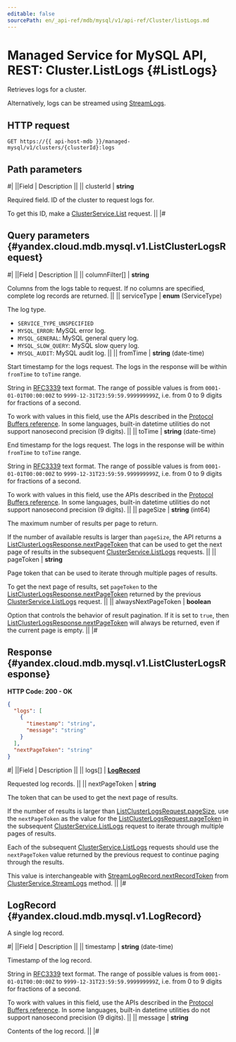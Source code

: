 ```yaml
---
editable: false
sourcePath: en/_api-ref/mdb/mysql/v1/api-ref/Cluster/listLogs.md
---
```


# Managed Service for MySQL API, REST: Cluster.ListLogs {#ListLogs}

Retrieves logs for a cluster.

Alternatively, logs can be streamed using [StreamLogs](/docs/managed-mysql/api-ref/Cluster/streamLogs#StreamLogs).

## HTTP request

```
GET https://{{ api-host-mdb }}/managed-mysql/v1/clusters/{clusterId}:logs
```

## Path parameters

#|
||Field | Description ||
|| clusterId | **string**

Required field. ID of the cluster to request logs for.

To get this ID, make a [ClusterService.List](/docs/managed-mysql/api-ref/Cluster/list#List) request. ||
|#

## Query parameters {#yandex.cloud.mdb.mysql.v1.ListClusterLogsRequest}

#|
||Field | Description ||
|| columnFilter[] | **string**

Columns from the logs table to request.
If no columns are specified, complete log records are returned. ||
|| serviceType | **enum** (ServiceType)

The log type.

- `SERVICE_TYPE_UNSPECIFIED`
- `MYSQL_ERROR`: MySQL error log.
- `MYSQL_GENERAL`: MySQL general query log.
- `MYSQL_SLOW_QUERY`: MySQL slow query log.
- `MYSQL_AUDIT`: MySQL audit log. ||
|| fromTime | **string** (date-time)

Start timestamp for the logs request.
The logs in the response will be within `fromTime` to `toTime` range.

String in [RFC3339](https://www.ietf.org/rfc/rfc3339.txt) text format. The range of possible values is from
`0001-01-01T00:00:00Z` to `9999-12-31T23:59:59.999999999Z`, i.e. from 0 to 9 digits for fractions of a second.

To work with values in this field, use the APIs described in the
[Protocol Buffers reference](https://developers.google.com/protocol-buffers/docs/reference/overview).
In some languages, built-in datetime utilities do not support nanosecond precision (9 digits). ||
|| toTime | **string** (date-time)

End timestamp for the logs request.
The logs in the response will be within `fromTime` to `toTime` range.

String in [RFC3339](https://www.ietf.org/rfc/rfc3339.txt) text format. The range of possible values is from
`0001-01-01T00:00:00Z` to `9999-12-31T23:59:59.999999999Z`, i.e. from 0 to 9 digits for fractions of a second.

To work with values in this field, use the APIs described in the
[Protocol Buffers reference](https://developers.google.com/protocol-buffers/docs/reference/overview).
In some languages, built-in datetime utilities do not support nanosecond precision (9 digits). ||
|| pageSize | **string** (int64)

The maximum number of results per page to return.

If the number of available results is larger than `pageSize`, the API returns a [ListClusterLogsResponse.nextPageToken](#yandex.cloud.mdb.mysql.v1.ListClusterLogsResponse) that can be used to get the next page of results in the subsequent [ClusterService.ListLogs](#ListLogs) requests. ||
|| pageToken | **string**

Page token that can be used to iterate through multiple pages of results.

To get the next page of results, set `pageToken` to the [ListClusterLogsResponse.nextPageToken](#yandex.cloud.mdb.mysql.v1.ListClusterLogsResponse) returned by the previous [ClusterService.ListLogs](#ListLogs) request. ||
|| alwaysNextPageToken | **boolean**

Option that controls the behavior of result pagination.
If it is set to `true`, then [ListClusterLogsResponse.nextPageToken](#yandex.cloud.mdb.mysql.v1.ListClusterLogsResponse) will always be returned, even if the current page is empty. ||
|#

## Response {#yandex.cloud.mdb.mysql.v1.ListClusterLogsResponse}

**HTTP Code: 200 - OK**

```json
{
  "logs": [
    {
      "timestamp": "string",
      "message": "string"
    }
  ],
  "nextPageToken": "string"
}
```

#|
||Field | Description ||
|| logs[] | **[LogRecord](#yandex.cloud.mdb.mysql.v1.LogRecord)**

Requested log records. ||
|| nextPageToken | **string**

The token that can be used to get the next page of results.

If the number of results is larger than [ListClusterLogsRequest.pageSize](#yandex.cloud.mdb.mysql.v1.ListClusterLogsRequest), use the `nextPageToken` as the value for the [ListClusterLogsRequest.pageToken](#yandex.cloud.mdb.mysql.v1.ListClusterLogsRequest) in the subsequent [ClusterService.ListLogs](#ListLogs) request to iterate through multiple pages of results.

Each of the subsequent [ClusterService.ListLogs](#ListLogs) requests should use the `nextPageToken` value returned by the previous request to continue paging through the results.

This value is interchangeable with [StreamLogRecord.nextRecordToken](/docs/managed-mysql/api-ref/Cluster/streamLogs#yandex.cloud.mdb.mysql.v1.StreamLogRecord) from [ClusterService.StreamLogs](/docs/managed-mysql/api-ref/Cluster/streamLogs#StreamLogs) method. ||
|#

## LogRecord {#yandex.cloud.mdb.mysql.v1.LogRecord}

A single log record.

#|
||Field | Description ||
|| timestamp | **string** (date-time)

Timestamp of the log record.

String in [RFC3339](https://www.ietf.org/rfc/rfc3339.txt) text format. The range of possible values is from
`0001-01-01T00:00:00Z` to `9999-12-31T23:59:59.999999999Z`, i.e. from 0 to 9 digits for fractions of a second.

To work with values in this field, use the APIs described in the
[Protocol Buffers reference](https://developers.google.com/protocol-buffers/docs/reference/overview).
In some languages, built-in datetime utilities do not support nanosecond precision (9 digits). ||
|| message | **string**

Contents of the log record. ||
|#
